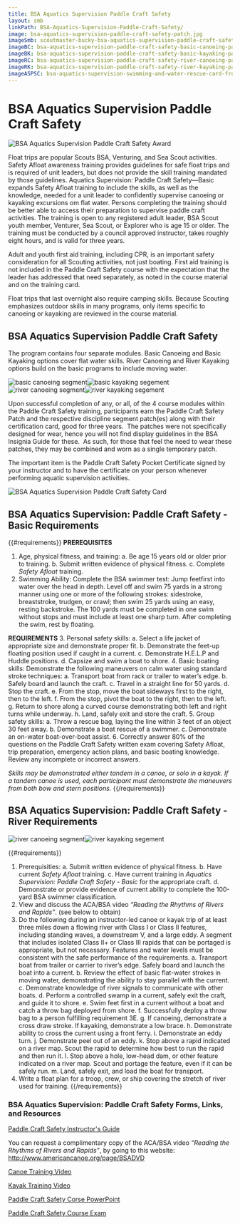 ```yaml
---
title: BSA Aquatics Supervision Paddle Craft Safety
layout: smb
linkPath: BSA-Aquatics-Supervision-Paddle-Craft-Safety/
image: bsa-aquatics-supervision-paddle-craft-safety-patch.jpg
imageSmb: scoutmaster-bucky-bsa-aquatics-supervision-paddle-craft-safety.jpg
imageBC: bsa-aquatics-supervision-paddle-craft-safety-basic-canoeing-patch-segment.png
imageBK: bsa-aquatics-supervision-paddle-craft-safety-basic-kayaking-patch-segment.png
imageRC: bsa-aquatics-supervision-paddle-craft-safety-river-canoeing-patch-segment.png
imageRK: bsa-aquatics-supervision-paddle-craft-safety-river-kayaking-patch-segment.png
imageASPSC: bsa-aquatics-supervision-swimming-and-water-rescue-card-front.jpg
---
```


# BSA Aquatics Supervision Paddle Craft Safety

<div class="D(f) Fxd(c)--s">
<div class="Ta(c) Pt(1em)--s">

![BSA Aquatics Supervision Paddle Craft Safety Award]({{imageSmb}})
</div><div>

Float trips are popular Scouts BSA, Venturing, and Sea Scout activities. Safety Afloat awareness training provides guidelines for safe float trips and is required of unit leaders, but does not provide the skill training mandated by those guidelines. Aquatics Supervision: Paddle Craft Safety—Basic expands Safety Afloat training to include the skills, as well as the knowledge, needed for a unit leader to confidently supervise canoeing or kayaking excursions om flat water. Persons completing the training should be better able to access their preparation to supervise paddle craft activities. The training is open to any registered adult leader, BSA Scout youth member, Venturer, Sea Scout, or Explorer who is age 15 or older. The training must be conducted by a council approved instructor, takes roughly eight hours, and is valid for three years.

Adult and youth first aid training, including CPR, is an important safety consideration for all Scouting activities, not just boating. First aid training is not included in the Paddle Craft Safety course with the expectation that the leader has addressed that need separately, as noted in the course material and on the training card.

Float trips that last overnight also require camping skills. Because Scouting emphasizes outdoor skills in many programs, only items specific to canoeing or kayaking are reviewed in the course material.

</div></div>

## BSA Aquatics Supervision Paddle Craft Safety
The program contains four separate modules. Basic Canoeing and Basic Kayaking options cover flat water skills. River Canoeing and River Kayaking options build on the basic programs to include moving water.

![basic canoeing segment]({{imageBC}})![basic kayaking segement]({{imageBK}})![river canoeing segment]({{imageRC}})![river kayaking segement]({{imageRK}})

Upon successful completion of any, or all, of the 4 course modules within the Paddle Craft Safety training, participants earn the Paddle Craft Safety Patch and the respective discipline segment patch(es) along with their certification card, good for three years.  The patches were not specifically designed for wear, hence you will not find display guidelines in the BSA Insignia Guide for these.  As such, for those that feel the need to wear these patches, they may be combined and worn as a single temporary patch.

<div class="D(f) Fxd(c)--s">
<div>The important item is the Paddle Craft Safety Pocket Certificate signed by your instructor and to have the certificate on your person whenever performing aquatic supervision activities.</div>
<div class="Ta(c) Pt(1em)--s">

![BSA Aquatics Supervision Paddle Craft Safety Card]({{imageASPSC}})
</div></div>

## BSA Aquatics Supervision: Paddle Craft Safety - Basic Requirements

{{#requirements}}
**PREREQUISITES**
1. Age, physical fitness, and training:
     a. Be age 15 years old or older prior to training.
     b. Submit written evidence of physical fitness.
     c. Complete *Safety Afloat* training.
2. Swimming Ability:
     Complete the BSA swimmer test: Jump feetfirst into water over the head in depth. Level off and swim 75 yards in a strong manner using one or more of the following strokes: sidestroke, breaststroke, trudgen, or crawl; then swim 25 yards using an easy, resting backstroke. The 100 yards must be completed in one swim without stops and must include at least one sharp turn. After completing the swim, rest by floating.

**REQUIREMENTS**
3. Personal safety skills:
     a. Select a life jacket of appropriate size and demonstrate proper fit.
     b. Demonstrate the feet-up floating position used if caught in a current.
     c. Demonstrate H.E.L.P and Huddle positions.
     d. Capsize and swim a boat to shore.
4. Basic boating skills: Demonstrate the following maneuvers on calm water using standard stroke techniques:
     a. Transport boat from rack or trailer to water’s edge.
     b. Safely board and launch the craft.
     c. Travel in a straight line for 50 yards.
     d. Stop the craft.
     e. From the stop, move the boat sideways first to the right, then to the left.
     f. From the stop, pivot the boat to the right, then to the left.
     g. Return to shore along a curved course demonstrating both left and right turns while underway.
     h. Land, safely exit and store the craft.
5. Group safety skills:
     a. Throw a rescue bag, laying the line within 3 feet of an object 30 feet away.
     b. Demonstrate a boat rescue of a swimmer.
     c. Demonstrate an on-water boat-over-boat assist.
6. Correctly answer 80% of the questions on the Paddle Craft Safety written exam covering Safety Afloat, trip preparation, emergency action plans, and basic boating knowledge. Review any incomplete or incorrect answers.

*Skills may be demonstrated either tandem in a canoe, or solo in a kayak. If a tandem canoe is used, each participant must demonstrate the maneuvers from both bow and stern positions.*
{{/requirements}}

## BSA Aquatics Supervision: Paddle Craft Safety - River Requirements
![river canoeing segment]({{imageRC}})![river kayaking segement]({{imageRK}})

{{#requirements}}
1. Prerequisities:
     a. Submit written evidence of physical fitness.
     b. Have current *Safety Afloat* training.
     c. Have current training in *Aquatics Supervision: Paddle Craft Safety - Basic* for the appropriate craft.
     d. Demonstrate or provide evidence of current ability to complete the 100-yard BSA swimmer classification.
2. View and discuss the ACA/BSA video *“Reading the Rhythms of Rivers and Rapids”*. (see below to obtain)
3. Do the following during an instructor-led canoe or kayak trip of at least three miles down a flowing river with Class I or Class II features, including standing waves, a downstream V, and a large eddy. A segment that includes isolated Class II+ or Class III rapids that can be portaged is appropriate, but not necessary. Features and water levels must be consistent with the safe performance of the requirements.
     a. Transport boat from trailer or carrier to river’s edge. Safely board and launch the boat into a current.
     b. Review the effect of basic flat-water strokes in moving water, demonstrating the ability to stay parallel with the current.
     c. Demonstrate knowledge of river signals to communicate with other boats.
     d. Perform a controlled swamp in a current, safely exit the craft, and guide it to shore.
     e. Swim feet first in a current without a boat and catch a throw bag deployed from shore.
     f. Successfully deploy a throw bag to a person fulfilling requirement 3E.
     g. If canoeing, demonstrate a cross draw stroke. If kayaking, demonstrate a low brace.
     h. Demonstrate ability to cross the current using a front ferry.
     i. Demonstrate an eddy turn.
     j. Demonstrate peel out of an eddy.
     k. Stop above a rapid indicated on a river map. Scout the rapid to determine how best to run the rapid and then run it.
     l. Stop above a hole, low-head dam, or other feature indicated on a river map. Scout and portage the feature, even if it can be safely run.
     m. Land, safely exit, and load the boat for transport.
4. Write a float plan for a troop, crew, or ship covering the stretch of river used for training.
{{/requirements}}

### BSA Aquatics Supervision: Paddle Craft Safety Forms, Links, and Resources

[Paddle Craft Safety Instructor's Guide](https://filestore.scouting.org/filestore/Outdoor%20Program/Aquatics/pdf/430-501.pdf)

You can request a complimentary copy of the ACA/BSA video *“Reading the Rhythms of Rivers and Rapids”*, by going to this website: http://www.americancanoe.org/page/BSADVD

[Canoe Training Video](https://youtu.be/fGiWzRrM-us)

[Kayak Training Video](https://youtu.be/T2jIRRBXhB0)

[Paddle Craft Safety Corse PowerPoint](http://www.scouting.org/filestore/Outdoor%20Program/Aquatics/ppt/430-502.ppt)

[Paddle Craft Safety Course Exam](http://www.scouting.org/filestore/Outdoor%20Program/Aquatics/pdf/430-503.pdf)

